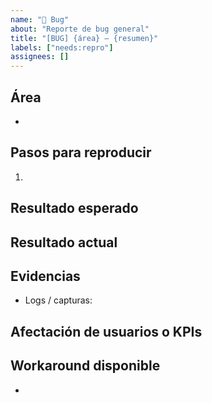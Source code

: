 ```yaml
---
name: "🐞 Bug"
about: "Reporte de bug general"
title: "[BUG] {área} — {resumen}"
labels: ["needs:repro"]
assignees: []
---
```


## Área
- <!-- frontend / backend / infra -->

## Pasos para reproducir
1. 

## Resultado esperado

## Resultado actual

## Evidencias
- Logs / capturas:

## Afectación de usuarios o KPIs

## Workaround disponible
- <!-- describe si existe -->
